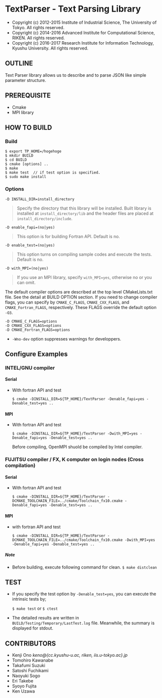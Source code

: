 # TextParser - Text Parsing Library

- Copyright (c) 2012-2015 Institute of Industrial Science, The University of Tokyo. All rights reserved.
- Copyright (c) 2014-2016 Advanced Institute for Computational Science, RIKEN. All rights reserved.
- Copyright (c) 2016-2017 Research Institute for Information Technology, Kyushu University. All rights reserved.


## OUTLINE
Text Parser library allows us to describe and to parse JSON like simple parameter structure.


## PREREQUISITE
- Cmake
- MPI library


## HOW TO BUILD

### Build

~~~
$ export TP_HOME=/hogehoge
$ mkdir BUILD
$ cd BUILD
$ cmake [options] ..
$ make
$ make test  // if test option is specified.
$ sudo make install
~~~

### Options

`-D INSTALL_DIR=install_directory`

>  Specify the directory that this library will be installed. Built library is
   installed at `install_directory/lib` and the header files are placed at
   `install_directory/include`.

`-D enable_fapi=(no|yes)`

>  This option is for building Fortran API. Default is no.

`-D enable_test=(no|yes)`

>  This option turns on compiling sample codes and execute the tests. Default is no.

`-D with_MPI=(no|yes)`

>  If you use an MPI library, specify `with_MPI=yes`, otherwise no or you can omit.


The default compiler options are described at the top level CMakeLists.txt file.
See the detail at BUILD OPTION section. If you need to change compiler flags,
you can specify by `CMAKE_C_FLAGS`, `CMAKE_CXX_FLAGS`, and `CMAKE_Fortran_FLAGS`, respectively. These FLAGS override the default option `-O3`.

~~~
-D CMAKE_C_FLAGS=options
-D CMAKE_CXX_FLAGS=options
-D CMAKE_Fortran_FLAGS=options
~~~

* `-Wno-dev` option suppresses warnings for developpers.


## Configure Examples

### INTEL/GNU compiler

#### Serial

* With fortran API and test

	~~~
	$ cmake -DINSTALL_DIR=${TP_HOME}/TextParser -Denable_fapi=yes -Denable_test=yes ..
	~~~


#### MPI

* With fortran API and test

  ~~~
  $ cmake -DINSTALL_DIR=${TP_HOME}/TextParser -Dwith_MPI=yes -Denable_fapi=yes -Denable_test=yes ..
  ~~~
  Before compiling, OpenMPI shuold be compiled by Intel compiler.


### FUJITSU compiler / FX, K computer on login nodes (Cross compilation)

#### Serial

* With fortran API and test

  ~~~
  $ cmake -DINSTALL_DIR=${TP_HOME}/TextParser -DCMAKE_TOOLCHAIN_FILE=../cmake/Toolchain_fx10.cmake -Denable_fapi=yes -Denable_test=yes ..
  ~~~


#### MPI

* with fortran API and test

	~~~
	$ cmake -DINSTALL_DIR=${TP_HOME}/TextParser -DCMAKE_TOOLCHAIN_FILE=../cmake/Toolchain_fx10.cmake -Dwith_MPI=yes -Denable_fapi=yes -Denable_test=yes ..
	~~~


##### Note
- Before building, execute following command for clean. `$ make distclean`



## TEST
* If you specify the test option by `-Denable_test=yes`, you can
execute the intrinsic tests by;

	`$ make test` or `$ ctest`

* The detailed results are written in `BUILD/Testing/Temporary/LastTest.log` file.
Meanwhile, the summary is displayed for stdout.



## CONTRIBUTORS

* Kenji    Ono        _keno@{cc.kyushu-u.ac, riken, iis.u-tokyo.ac}.jp_
* Tomohiro Kawanabe
* Takafumi Suzuki
* Satoshi  Fuchikami
* Naoyuki  Sogo
* Eri      Takebe
* Syoyo    Fujita
* Ken      Uzawa
